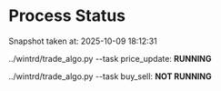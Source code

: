 # Process Status

Snapshot taken at: 2025-10-09 18:12:31

../wintrd/trade_algo.py --task price_update: **RUNNING**

../wintrd/trade_algo.py --task buy_sell: **NOT RUNNING**

